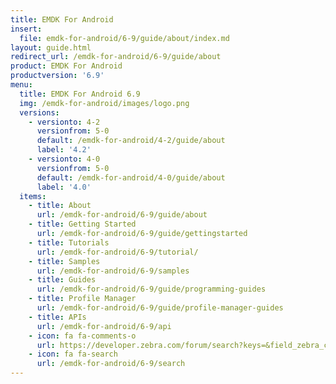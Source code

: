 ```yaml
---
title: EMDK For Android
insert:
  file: emdk-for-android/6-9/guide/about/index.md
layout: guide.html
redirect_url: /emdk-for-android/6-9/guide/about
product: EMDK For Android
productversion: '6.9'
menu:
  title: EMDK For Android 6.9
  img: /emdk-for-android/images/logo.png
  versions:
    - versionto: 4-2
      versionfrom: 5-0
      default: /emdk-for-android/4-2/guide/about
      label: '4.2'
    - versionto: 4-0
      versionfrom: 5-0
      default: /emdk-for-android/4-0/guide/about
      label: '4.0'
  items:
    - title: About
      url: /emdk-for-android/6-9/guide/about
    - title: Getting Started
      url: /emdk-for-android/6-9/guide/gettingstarted
    - title: Tutorials
      url: /emdk-for-android/6-9/tutorial/
    - title: Samples
      url: /emdk-for-android/6-9/samples
    - title: Guides
      url: /emdk-for-android/6-9/guide/programming-guides
    - title: Profile Manager
      url: /emdk-for-android/6-9/guide/profile-manager-guides
    - title: APIs
      url: /emdk-for-android/6-9/api
    - icon: fa fa-comments-o
      url: https://developer.zebra.com/forum/search?keys=&field_zebra_curated_tags_tid%5B%5D=184
    - icon: fa fa-search
      url: /emdk-for-android/6-9/search
---
```



